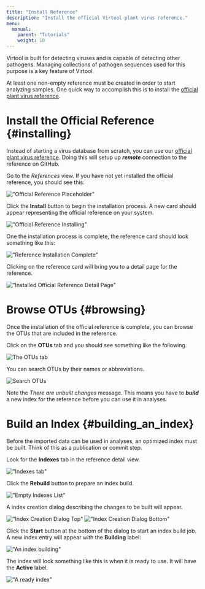 ```yaml
---
title: "Install Reference"
description: "Install the official Virtool plant virus reference."
menu:
  manual:
    parent: "Tutorials"
    weight: 10
---
```


Virtool is built for detecting viruses and is capable of detecting other pathogens. Managing collections of pathogen sequences used for this purpose is a key feature of Virtool.

At least one non-empty reference must be created in order to start analyzing samples. One quick way to accomplish this is to install the [official plant virus reference](https://github.com/virtool/ref-plant-viruses).

# Install the Official Reference {#installing}

Instead of starting a virus database from scratch, you can use our [official plant virus reference](https://www.virtool.ca/downloads). Doing this will setup up **_remote_** connection to the reference on GitHub.

Go to the _References_ view. If you have not yet installed the official reference, you should see this:

!["Official Reference Placeholder"](install_placeholder.png)

Click the **Install** button to begin the installation process. A new card should appear representing the official reference on your system.

!["Official Reference Installing"](installing.png)

One the installation process is complete, the reference card should look something like this:

!["Reference Installation Complete"](install_complete.png)

Clicking on the reference card will bring you to a detail page for the reference.

!["Installed Official Reference Detail Page"](installed_detail.png)

# Browse OTUs {#browsing}

Once the installation of the official reference is complete, you can browse the OTUs that are included in the reference.

Click on the **OTUs** tab and you should see something like the following.

![The OTUs tab](otus.png)

You can search OTUs by their names or abbreviations.

![Search OTUs](search.png)

Note the _There are unbuilt changes_ message. This means you have to **_build_** a new index for the reference before you can use it in analyses.

# Build an Index {#building_an_index}

Before the imported data can be used in analyses, an optimized index must be built. Think of this as a publication or commit step.

Look for the **Indexes** tab in the reference detail view.

!["Indexes tab"](indexes_tab.png)

Click the **Rebuild** button to prepare an index build.

!["Empty Indexes List"](indexes.png)

A index creation dialog describing the changes to be built will appear.

!["Index Creation Dialog Top"](create_index_1.png)
!["Index Creation Dialog Bottom"](create_index_2.png)

Click the **Start** button at the bottom of the dialog to start an index build job. A new index entry will appear with the **Building** label:

!["An index building"](index_building.png)

The index will look something like this is when it is ready to use. It will have the **Active** label.

!["A ready index"](index_ready.png)
